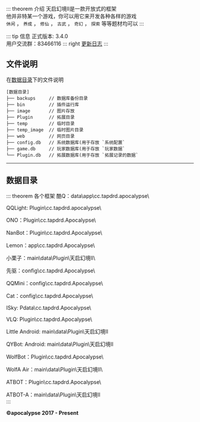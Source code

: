 ::: theorem 介绍
天启幻境II是一款开放式的框架<br>
他并非特某一个游戏，你可以用它来开发各种各样的游戏<br>
`休闲` ， `养成` ， `修仙` ， `古武` ， `奇幻` ， `探索` 等等题材均可以
:::

::: tip 信息
正式版本: 3.4.0  
用户交流群：83466116
::: right
[更新日志](../update/)
:::


## 文件说明

在[数据目录](#数据目录)下的文件说明

    [数据目录]
    ├── backups     // 数据库备份目录
    ├── bin         // 插件运行库
    ├── image       // 图片存放
    ├── Plugin      // 拓展目录
    ├── temp        // 临时目录
    ├── temp_image  // 临时图片目录
    ├── web         // 网页目录
    ├── config.db   // 系统数据库(用于存放 `系统配置`
    ├── game.db     // 玩家数据库(用于存放 `玩家数据`
    └── Plugin.db   // 拓展数据库(用于存放 `拓展记录的数据`

---

## 数据目录

::: theorem 各个框架
酷Q：data\app\cc.tapdrd.apocalypse\

QQLight: Plugin\cc.tapdrd.apocalypse\

ONO：Plugin\cc.tapdrd.Apocalypse\

NanBot：Plugin\cc.tapdrd.Apocalypse\

Lemon：app\cc.tapdrd.Apocalypse\

小栗子：main\data\Plugin\天启幻境II\

先驱：config\cc.tapdrd.Apocalypse\

QQMini：config\cc.tapdrd.Apocalypse\

Cat：config\cc.tapdrd.Apocalypse\

ISky: Pdata\cc.tapdrd.Apocalypse\

VLQ: Plugin\cc.tapdrd.Apocalypse\

Little Android: main\data\Plugin\天启幻境II

QYBot: Android: main\data\Plugin\天启幻境II

WolfBot：Plugin\cc.tapdrd.Apocalypse\

WolfA Air：main\data\Plugin\天启幻境II\

ATBOT：Plugin\cc.tapdrd.Apocalypse\

ATBOT-A：main\data\Plugin\天启幻境II\
:::

**©apocalypse 2017 - Present**
